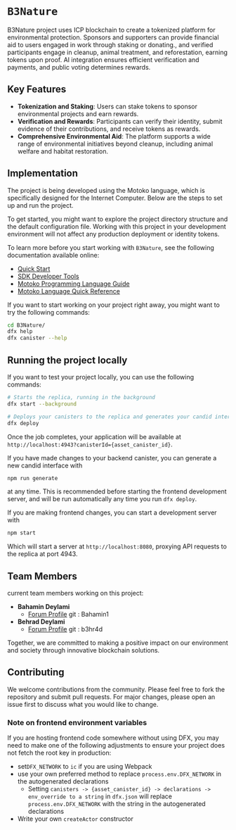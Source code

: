 # `B3Nature`

B3Nature project uses ICP blockchain to create a tokenized platform for environmental protection. Sponsors and supporters can provide financial aid to users engaged in work through staking or donating., and verified participants engage in cleanup, animal treatment, and reforestation, earning tokens upon proof. AI integration ensures efficient verification and payments, and public voting determines rewards.

## Key Features

- **Tokenization and Staking**: Users can stake tokens to sponsor environmental projects and earn rewards.
- **Verification and Rewards**: Participants can verify their identity, submit evidence of their contributions, and receive tokens as rewards.
- **Comprehensive Environmental Aid**: The platform supports a wide range of environmental initiatives beyond cleanup, including animal welfare and habitat restoration.

## Implementation

The project is being developed using the Motoko language, which is specifically designed for the Internet Computer. Below are the steps to set up and run the project.

To get started, you might want to explore the project directory structure and the default configuration file. Working with this project in your development environment will not affect any production deployment or identity tokens.

To learn more before you start working with `B3Nature`, see the following documentation available online:

- [Quick Start](https://internetcomputer.org/docs/current/developer-docs/setup/deploy-locally)
- [SDK Developer Tools](https://internetcomputer.org/docs/current/developer-docs/setup/install)
- [Motoko Programming Language Guide](https://internetcomputer.org/docs/current/motoko/main/motoko)
- [Motoko Language Quick Reference](https://internetcomputer.org/docs/current/motoko/main/language-manual)

If you want to start working on your project right away, you might want to try the following commands:

```bash
cd B3Nature/
dfx help
dfx canister --help
```

## Running the project locally

If you want to test your project locally, you can use the following commands:

```bash
# Starts the replica, running in the background
dfx start --background

# Deploys your canisters to the replica and generates your candid interface
dfx deploy
```

Once the job completes, your application will be available at `http://localhost:4943?canisterId={asset_canister_id}`.

If you have made changes to your backend canister, you can generate a new candid interface with

```bash
npm run generate
```

at any time. This is recommended before starting the frontend development server, and will be run automatically any time you run `dfx deploy`.

If you are making frontend changes, you can start a development server with

```bash
npm start
```

Which will start a server at `http://localhost:8080`, proxying API requests to the replica at port 4943.

## Team Members

current team members working on this project:

- **Bahamin Deylami**
  - [Forum Profile](https://forum.dfinity.org/u/bahamin1/summary)
    git : Bahamin1
- **Behrad Deylami**
  - [Forum Profile](https://forum.dfinity.org/u/b3hr4d/summary)
    git : b3hr4d

Together, we are committed to making a positive impact on our environment and society through innovative blockchain solutions.

## Contributing

We welcome contributions from the community. Please feel free to fork the repository and submit pull requests. For major changes, please open an issue first to discuss what you would like to change.

### Note on frontend environment variables

If you are hosting frontend code somewhere without using DFX, you may need to make one of the following adjustments to ensure your project does not fetch the root key in production:

- set`DFX_NETWORK` to `ic` if you are using Webpack
- use your own preferred method to replace `process.env.DFX_NETWORK` in the autogenerated declarations
  - Setting `canisters -> {asset_canister_id} -> declarations -> env_override to a string` in `dfx.json` will replace `process.env.DFX_NETWORK` with the string in the autogenerated declarations
- Write your own `createActor` constructor
